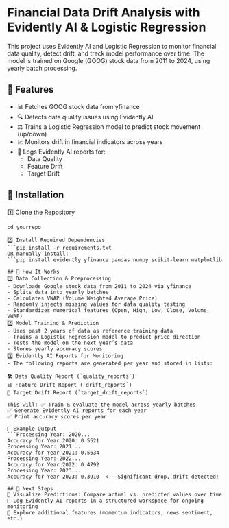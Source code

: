 # Financial Data Drift Analysis with Evidently AI & Logistic Regression
This project uses Evidently AI and Logistic Regression to monitor financial data quality, detect drift, and track model performance over time. The model is trained on Google (GOOG) stock data from 2011 to 2024, using yearly batch processing.

## 📌 Features
- 📊 Fetches GOOG stock data from yfinance
- 🔍 Detects data quality issues using Evidently AI
- ⚖️ Trains a Logistic Regression model to predict stock movement (up/down)
- 📈 Monitors drift in financial indicators across years
- 📑 Logs Evidently AI reports for:
  - Data Quality
  - Feature Drift
  - Target Drift
  
## 📌 Installation
1️⃣ Clone the Repository
```git clone https://github.com/yourusername/yourrepo.git
cd yourrepo

2️⃣ Install Required Dependencies
```pip install -r requirements.txt
OR manually install:
```pip install evidently yfinance pandas numpy scikit-learn matplotlib

## 📌 How It Works
1️⃣ Data Collection & Preprocessing
- Downloads Google stock data from 2011 to 2024 via yfinance
- Splits data into yearly batches
- Calculates VWAP (Volume Weighted Average Price)
- Randomly injects missing values for data quality testing
- Standardizes numerical features (Open, High, Low, Close, Volume, VWAP)
2️⃣ Model Training & Prediction
- Uses past 2 years of data as reference training data
- Trains a Logistic Regression model to predict price direction
- Tests the model on the next year’s data
- Stores yearly accuracy scores
3️⃣ Evidently AI Reports for Monitoring
- The following reports are generated per year and stored in lists:

🛠 Data Quality Report (`quality_reports`)
📊 Feature Drift Report (`drift_reports`)
🎯 Target Drift Report (`target_drift_reports`)

This will: ✅ Train & evaluate the model across yearly batches
✅ Generate Evidently AI reports for each year
✅ Print accuracy scores per year

📌 Example Output
```Processing Year: 2020...
Accuracy for Year 2020: 0.5521
Processing Year: 2021...
Accuracy for Year 2021: 0.5634
Processing Year: 2022...
Accuracy for Year 2022: 0.4792
Processing Year: 2023...
Accuracy for Year 2023: 0.3910  <-- Significant drop, drift detected!

## 📌 Next Steps
🔹 Visualize Predictions: Compare actual vs. predicted values over time
🔹 Log Evidently AI reports in a structured workspace for ongoing monitoring
🔹 Explore additional features (momentum indicators, news sentiment, etc.)

